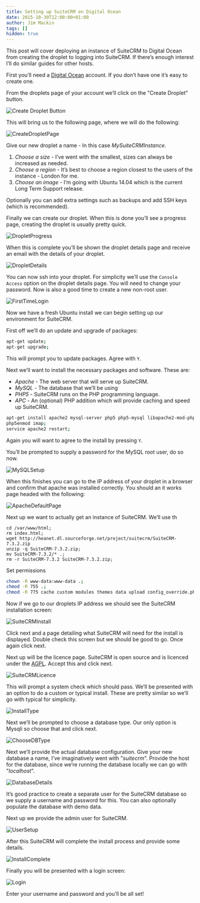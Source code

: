 ```yaml
---
title: Setting up SuiteCRM on Digital Ocean
date: 2015-10-30T12:00:00+01:00
author: Jim Mackin
tags: []
hidden: true
---
```


This post will cover deploying an instance of SuiteCRM to Digital Ocean
from creating the droplet to logging into SuiteCRM. If there’s enough
interest I’ll do similar guides for other hosts.

First you’ll need a [Digital Ocean](https://www.digitalocean.com/?refcode=ec80c6be8923) account. If you don’t have one it’s easy to create one.

From the droplets page of your account we’ll click on the "Create
Droplet" button.

![Create Droplet Button](/images/en/community/05CreateDroplet.png)

This will bring us to the following page, where we will do the
following:

![CreateDropletPage](/images/en/community/06CreateDropletPage.png)

Give our new droplet a name - In this case *MySuiteCRMInstance*.

1. *Choose a size* - I’ve went with the smallest, sizes can always be
increased as needed.
2. *Choose a region* - It’s best to choose a region closest to the users of
the instance - London for me.
3. *Choose an image* - I’m going with Ubuntu 14.04 which is the current Long
Term Support release.

Optionally you can add extra settings such as backups and add SSH keys
(which is recommended).

Finally we can create our droplet. When this is done you’ll see a
progress page, creating the droplet is usually pretty quick.

![DropletProgress](/images/en/community/07DropletProgress.png)

When this is complete you’ll be shown the droplet details page and
receive an email with the details of your droplet.

![DropletDetails](/images/en/community/08DropletDetails.png)

You can now ssh into your droplet. For simplicity we’ll use the
`Console Access` option on the droplet details page. You will need to
change your password. Now is also a good time to create a new non-root
user.

![FirstTimeLogin](/images/en/community/09FirstTimeLogin.png)

Now we have a fresh Ubuntu install we can begin setting up our
environment for SuiteCRM.

First off we’ll do an update and upgrade of packages:

```sh
apt-get update;
apt-get upgrade;
```

This will prompt you to update packages. Agree with `Y`.

Next we’ll want to install the necessary packages and software. These
are:

* *Apache* - The web server that will serve up SuiteCRM.
* *MySQL* - The database that we’ll be using
* *PHP5* - SuiteCRM runs on the PHP programming language.
* *APC* - An (optional) PHP addition which will provide caching and speed up
SuiteCRM.

```sh
apt-get install apache2 mysql-server php5 php5-mysql libapache2-mod-php5 php5-mcrypt php-apc php5-imap php5-curl php5-gd unzip;
php5enmod imap;
service apache2 restart;
```

Again you will want to agree to the install by pressing `Y`.

You’ll be prompted to supply a password for the MySQL root user, do so
now.

![MySQLSetup](/images/en/community/10MySQLSetup.png)

When this finishes you can go to the IP address of your droplet in a
browser and confirm that apache was installed correctly. You should an
it works page headed with the following:

![ApacheDefaultPage](/images/en/community/11ApacheDefaultPage.png)

Next up we want to actually get an instance of SuiteCRM. We’ll use th

```
cd /var/www/html;
rm index.html;
wget http://heanet.dl.sourceforge.net/project/suitecrm/SuiteCRM-7.3.2.zip
unzip -q SuiteCRM-7.3.2.zip;
mv SuiteCRM-7.3.2/* .;
rm -r SuiteCRM-7.3.2 SuiteCRM-7.3.2.zip;
```

Set permissions

```sh
chown -R www-data:www-data .;
chmod -R 755 .;
chmod -R 775 cache custom modules themes data upload config_override.php;
```

Now if we go to our droplets IP address we should see the SuiteCRM
installation screen:

![SuiteCRMInstall](/images/en/community/12SuiteCRMInstall.png)

Click next and a page detailing what SuiteCRM will need for the install
is displayed. Double check this screen but we should be good to go. Once
again click next.

Next up will be the licence page. SuiteCRM is open source and is
licenced under the [AGPL](https://en.wikipedia.org/wiki/Affero_General_Public_License).
Accept this and click next.

![SuiteCRMLicence](/images/en/community/13SuiteCRMLicence.png)

This will prompt a system check which should pass. We’ll be presented
with an option to do a custom or typical install. These are pretty
similar so we’ll go with typical for simplicity.

![InstallType](/images/en/community/14InstallType.png)

Next we’ll be prompted to choose a database type. Our only option is
Mysqli so choose that and click next.

![ChooseDBType](/images/en/community/15ChooseDBType.png)

Next we’ll provide the actual database configuration. Give your new
database a name, I’ve imaginatively went with "*suitecrm*". Provide the
host for the database, since we’re running the database locally we can
go with "*localhost*".

![DatabaseDetails](/images/en/community/16DatabaseDetails.png)

It’s good practice to create a separate user for the SuiteCRM database
so we supply a username and password for this. You can also optionally
populate the database with demo data.

Next up we provide the admin user for SuiteCRM.

![UserSetup](/images/en/community/17UserSetup.png)

After this SuiteCRM will complete the install process and provide some
details.

![InstallComplete](/images/en/community/18InstallComplete.png)

Finally you will be presented with a login screen:

![Login](/images/en/community/19Login.png)

Enter your username and password and you’ll be all set!
